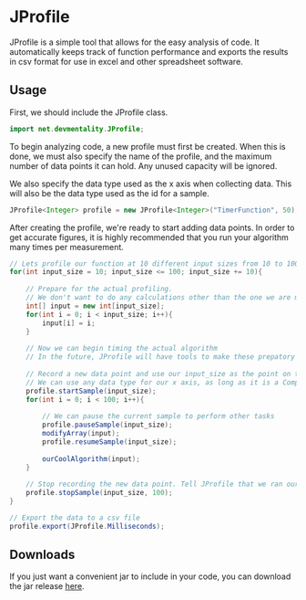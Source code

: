 # JProfile
JProfile is a simple tool that allows for the easy analysis of code. It automatically keeps track of function performance and exports the results in csv format for use in excel and other spreadsheet software.

## Usage
First, we should include the JProfile class.
```java
import net.devmentality.JProfile;
```
To begin analyzing code, a new profile must first be created. When this is done, we must also specify the name of the profile, and the maximum number of data points it can hold. Any unused capacity will be ignored.

We also specify the data type used as the x axis when collecting data. This will also be the data type used as the id for a sample.

```java
JProfile<Integer> profile = new JProfile<Integer>("TimerFunction", 50);
```

After creating the profile, we're ready to start adding data points. In order to get accurate figures, it is highly recommended that you run your algorithm many times per measurement.

```java
// Lets profile our function at 10 different input sizes from 10 to 100
for(int input_size = 10; input_size <= 100; input_size += 10){
    
    // Prepare for the actual profiling.
    // We don't want to do any calculations other than the one we are measuring in the loop
    int[] input = new int[input_size];
    for(int i = 0; i < input_size; i++){
        input[i] = i;
    }
    
    // Now we can begin timing the actual algorithm
    // In the future, JProfile will have tools to make these prepatory steps unnecessary
        
    // Record a new data point and use our input_size as the point on the x axis
    // We can use any data type for our x axis, as long as it is a Comparable type
    profile.startSample(input_size);
    for(int i = 0; i < 100; i++){
    
        // We can pause the current sample to perform other tasks
        profile.pauseSample(input_size);
        modifyArray(input);
        profile.resumeSample(input_size);
        
        ourCoolAlgorithm(input);
    }
    
    // Stop recording the new data point. Tell JProfile that we ran our function 100 times.
    profile.stopSample(input_size, 100);
}

// Export the data to a csv file
profile.export(JProfile.Milliseconds);
```

## Downloads
If you just want a convenient jar to include in your code, you can download the jar release [here](https://drive.google.com/file/d/1FJWlKSx6_34mIH4wT1y4jeg1_ceDkRnf/view?usp=sharing).

